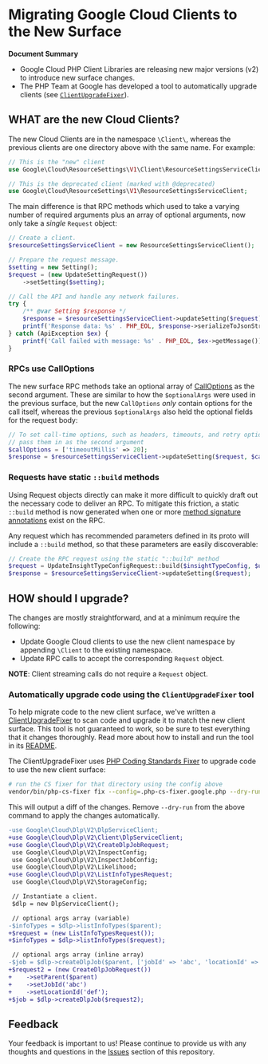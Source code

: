 # Migrating Google Cloud Clients to the New Surface

**Document Summary**

 * Google Cloud PHP Client Libraries are releasing new major versions (v2) to
   introduce new surface changes.
 * The PHP Team at Google has developed a tool to automatically upgrade clients
   (see [`ClientUpgradeFixer`][client_upgrade_fixer]).

## WHAT are the new Cloud Clients?

The new Cloud Clients are in the namespace `\Client\`, whereas the previous
clients are one directory above with the same name. For example:

```php
// This is the "new" client
use Google\Cloud\ResourceSettings\V1\Client\ResourceSettingsServiceClient;

// This is the deprecated client (marked with @deprecated)
use Google\Cloud\ResourceSettings\V1\ResourceSettingsServiceClient;
```

The main difference is that RPC methods which used to take a varying number of
required arguments plus an array of optional arguments, now only take a
_single_ `Request` object:

```php
// Create a client.
$resourceSettingsServiceClient = new ResourceSettingsServiceClient();

// Prepare the request message.
$setting = new Setting();
$request = (new UpdateSettingRequest())
    ->setSetting($setting);

// Call the API and handle any network failures.
try {
    /** @var Setting $response */
    $response = $resourceSettingsServiceClient->updateSetting($request);
    printf('Response data: %s' . PHP_EOL, $response->serializeToJsonString());
} catch (ApiException $ex) {
    printf('Call failed with message: %s' . PHP_EOL, $ex->getMessage());
}
```

### RPCs use CallOptions

The new surface RPC methods take an optional array of
[CallOptions][call_options] as the second argument. These are similar to how
the `$optionalArgs` were used in the previous surface, but the new `CallOptions`
_only_ contain options for the call itself, whereas the previous `$optionalArgs`
also held the optional fields for the request body:

```php
// To set call-time options, such as headers, timeouts, and retry options,
// pass them in as the second argument
$callOptions = ['timeoutMillis' => 20];
$response = $resourceSettingsServiceClient->updateSetting($request, $callOptions);
```

[call_options]: https://github.com/googleapis/gax-php/blob/main/src/Options/CallOptions.php

### Requests have static `::build` methods

Using Request objects directly can make it more difficult to quickly draft out
the necessary code to deliver an RPC. To mitigate this friction, a static
`::build` method is now generated when one or more
[method signature annotations](https://google.aip.dev/client-libraries/4232)
exist on the RPC.

Any request which has recommended parameters defined in its proto will include a
`::build` method, so that these parameters are easily discoverable:

```php
// Create the RPC request using the static "::build" method
$request = UpdateInsightTypeConfigRequest::build($insightTypeConfig, $updateMask);
$response = $resourceSettingsServiceClient->updateSetting($request);
```

## HOW should I upgrade?

The changes are mostly straightforward, and at a minimum require the following:

 - Update Google Cloud clients to use the new client namespace by appending
   `\Client` to the existing namespace.
 - Update RPC calls to accept the corresponding `Request` object.

**NOTE**: Client streaming calls do not require a `Request` object.

### Automatically upgrade code using the `ClientUpgradeFixer` tool

To help migrate code to the new client surface, we've written a
[ClientUpgradeFixer][client_upgrade_fixer] to scan code and upgrade it to match
the new client surface. This tool is not guaranteed to work, so be sure to test
everything that it changes thoroughly. Read more about how to install and run
the tool in its [README][client_upgrade_fixer].

The ClientUpgradeFixer uses [PHP Coding Standards Fixer][cs_fixer] to upgrade
code to use the new client surface:

```bash
# run the CS fixer for that directory using the config above
vendor/bin/php-cs-fixer fix --config=.php-cs-fixer.google.php --dry-run --diff /path/to/my/project
```

This will output a diff of the changes. Remove `--dry-run` from the above
command to apply the changes automatically.


```diff
-use Google\Cloud\Dlp\V2\DlpServiceClient;
+use Google\Cloud\Dlp\V2\Client\DlpServiceClient;
+use Google\Cloud\Dlp\V2\CreateDlpJobRequest;
 use Google\Cloud\Dlp\V2\InspectConfig;
 use Google\Cloud\Dlp\V2\InspectJobConfig;
 use Google\Cloud\Dlp\V2\Likelihood;
+use Google\Cloud\Dlp\V2\ListInfoTypesRequest;
 use Google\Cloud\Dlp\V2\StorageConfig;

 // Instantiate a client.
 $dlp = new DlpServiceClient();

 // optional args array (variable)
-$infoTypes = $dlp->listInfoTypes($parent);
+$request = (new ListInfoTypesRequest());
+$infoTypes = $dlp->listInfoTypes($request);

 // optional args array (inline array)
-$job = $dlp->createDlpJob($parent, ['jobId' => 'abc', 'locationId' => 'def']);
+$request2 = (new CreateDlpJobRequest())
+    ->setParent($parent)
+    ->setJobId('abc')
+    ->setLocationId('def');
+$job = $dlp->createDlpJob($request2);
```

[cs_fixer]: https://cs.symfony.com/
[client_upgrade_fixer]: https://github.com/GoogleCloudPlatform/php-tools/blob/main/src/Fixers/ClientUpgradeFixer/README.md

## Feedback

Your feedback is important to us! Please continue to provide us with any
thoughts and questions in the [Issues][google-cloud-issues] section of this
repository.

[google-cloud-issues]: https://github.com/googleapis/google-cloud-php/issues
